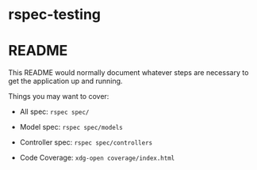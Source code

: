 
# rspec-testing
# README

This README would normally document whatever steps are necessary to get the
application up and running.

Things you may want to cover:
* All spec:
  ```rspec spec/```
  
* Model spec:
  ```rspec spec/models```

* Controller spec:
  ```rspec spec/controllers```

* Code Coverage:
  ```xdg-open coverage/index.html```